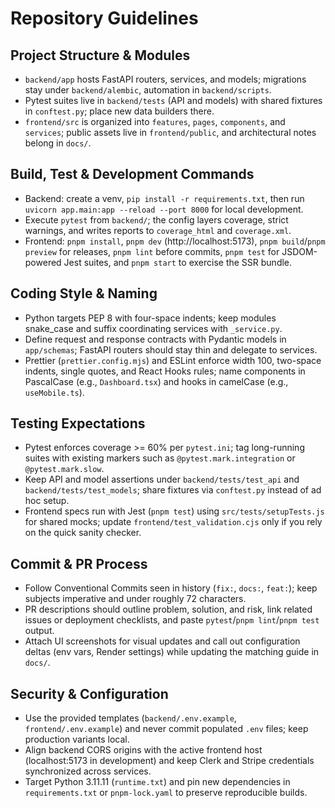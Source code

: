 # Repository Guidelines

## Project Structure & Modules

- `backend/app` hosts FastAPI routers, services, and models; migrations stay under `backend/alembic`, automation in `backend/scripts`.
- Pytest suites live in `backend/tests` (API and models) with shared fixtures in `conftest.py`; place new data builders there.
- `frontend/src` is organized into `features`, `pages`, `components`, and `services`; public assets live in `frontend/public`, and architectural notes belong in `docs/`.

## Build, Test & Development Commands

- Backend: create a venv, `pip install -r requirements.txt`, then run `uvicorn app.main:app --reload --port 8000` for local development.
- Execute `pytest` from `backend/`; the config layers coverage, strict warnings, and writes reports to `coverage_html` and `coverage.xml`.
- Frontend: `pnpm install`, `pnpm dev` (http://localhost:5173), `pnpm build`/`pnpm preview` for releases, `pnpm lint` before commits, `pnpm test` for JSDOM-powered Jest suites, and `pnpm start` to exercise the SSR bundle.

## Coding Style & Naming

- Python targets PEP 8 with four-space indents; keep modules snake_case and suffix coordinating services with `_service.py`.
- Define request and response contracts with Pydantic models in `app/schemas`; FastAPI routers should stay thin and delegate to services.
- Prettier (`prettier.config.mjs`) and ESLint enforce width 100, two-space indents, single quotes, and React Hooks rules; name components in PascalCase (e.g., `Dashboard.tsx`) and hooks in camelCase (e.g., `useMobile.ts`).

## Testing Expectations

- Pytest enforces coverage >= 60% per `pytest.ini`; tag long-running suites with existing markers such as `@pytest.mark.integration` or `@pytest.mark.slow`.
- Keep API and model assertions under `backend/tests/test_api` and `backend/tests/test_models`; share fixtures via `conftest.py` instead of ad hoc setup.
- Frontend specs run with Jest (`pnpm test`) using `src/tests/setupTests.js` for shared mocks; update `frontend/test_validation.cjs` only if you rely on the quick sanity checker.

## Commit & PR Process

- Follow Conventional Commits seen in history (`fix:`, `docs:`, `feat:`); keep subjects imperative and under roughly 72 characters.
- PR descriptions should outline problem, solution, and risk, link related issues or deployment checklists, and paste `pytest`/`pnpm lint`/`pnpm test` output.
- Attach UI screenshots for visual updates and call out configuration deltas (env vars, Render settings) while updating the matching guide in `docs/`.

## Security & Configuration

- Use the provided templates (`backend/.env.example`, `frontend/.env.example`) and never commit populated `.env` files; keep production variants local.
- Align backend CORS origins with the active frontend host (localhost:5173 in development) and keep Clerk and Stripe credentials synchronized across services.
- Target Python 3.11.11 (`runtime.txt`) and pin new dependencies in `requirements.txt` or `pnpm-lock.yaml` to preserve reproducible builds.

